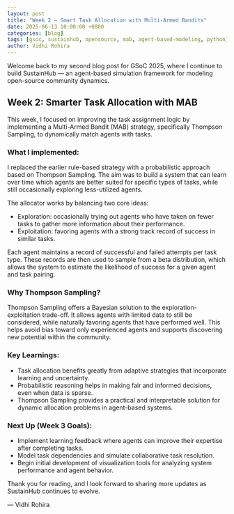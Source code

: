 ```yaml
---
layout: post
title: "Week 2 — Smart Task Allocation with Multi-Armed Bandits"
date: 2025-06-13 10:00:00 +0800
categories: [blog]
tags: [gsoc, sustainhub, opensource, mab, agent-based-modeling, python]
author: Vidhi Rohira
---
```


Welcome back to my second blog post for GSoC 2025, where I continue to build SustainHub — an agent-based simulation framework for modeling open-source community dynamics.

## Week 2: Smarter Task Allocation with MAB

This week, I focused on improving the task assignment logic by implementing a Multi-Armed Bandit (MAB) strategy, specifically Thompson Sampling, to dynamically match agents with tasks.

### What I implemented:

I replaced the earlier rule-based strategy with a probabilistic approach based on Thompson Sampling. The aim was to build a system that can learn over time which agents are better suited for specific types of tasks, while still occasionally exploring less-utilized agents.

The allocator works by balancing two core ideas:
- Exploration: occasionally trying out agents who have taken on fewer tasks to gather more information about their performance.
- Exploitation: favoring agents with a strong track record of success in similar tasks.

Each agent maintains a record of successful and failed attempts per task type. These records are then used to sample from a beta distribution, which allows the system to estimate the likelihood of success for a given agent and task pairing.

### Why Thompson Sampling?

Thompson Sampling offers a Bayesian solution to the exploration-exploitation trade-off. It allows agents with limited data to still be considered, while naturally favoring agents that have performed well. This helps avoid bias toward only experienced agents and supports discovering new potential within the community.

### Key Learnings:

- Task allocation benefits greatly from adaptive strategies that incorporate learning and uncertainty.
- Probabilistic reasoning helps in making fair and informed decisions, even when data is sparse.
- Thompson Sampling provides a practical and interpretable solution for dynamic allocation problems in agent-based systems.

### Next Up (Week 3 Goals):

- Implement learning feedback where agents can improve their expertise after completing tasks.
- Model task dependencies and simulate collaborative task resolution.
- Begin initial development of visualization tools for analyzing system performance and agent behavior.

Thank you for reading, and I look forward to sharing more updates as SustainHub continues to evolve.

— Vidhi Rohira
